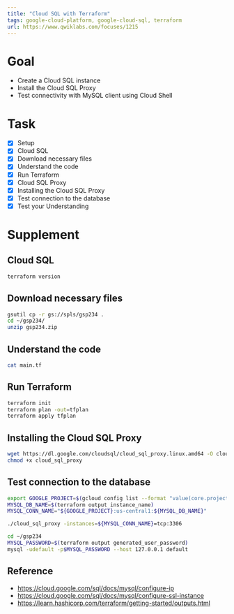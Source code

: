 ```yaml
---
title: "Cloud SQL with Terraform"
tags: google-cloud-platform, google-cloud-sql, terraform
url: https://www.qwiklabs.com/focuses/1215
---
```


# Goal
- Create a Cloud SQL instance
- Install the Cloud SQL Proxy
- Test connectivity with MySQL client using Cloud Shell

# Task
- [x] Setup
- [x] Cloud SQL
- [x] Download necessary files
- [x] Understand the code
- [x] Run Terraform
- [x] Cloud SQL Proxy
- [x] Installing the Cloud SQL Proxy
- [x] Test connection to the database
- [x] Test your Understanding

# Supplement
## Cloud SQL
```sh
terraform version
```

## Download necessary files
```sh
gsutil cp -r gs://spls/gsp234 .
cd ~/gsp234/
unzip gsp234.zip
```

## Understand the code
```sh
cat main.tf
```

## Run Terraform
```sh
terraform init
terraform plan -out=tfplan
terraform apply tfplan
```

## Installing the Cloud SQL Proxy
```sh
wget https://dl.google.com/cloudsql/cloud_sql_proxy.linux.amd64 -O cloud_sql_proxy
chmod +x cloud_sql_proxy
```

## Test connection to the database
```sh
export GOOGLE_PROJECT=$(gcloud config list --format "value(core.project)")
MYSQL_DB_NAME=$(terraform output instance_name)
MYSQL_CONN_NAME="${GOOGLE_PROJECT}:us-central1:${MYSQL_DB_NAME}"

./cloud_sql_proxy -instances=${MYSQL_CONN_NAME}=tcp:3306
```
```sh
cd ~/gsp234
MYSQL_PASSWORD=$(terraform output generated_user_password)
mysql -udefault -p$MYSQL_PASSWORD --host 127.0.0.1 default
```

## Reference
- https://cloud.google.com/sql/docs/mysql/configure-ip
- https://cloud.google.com/sql/docs/mysql/configure-ssl-instance
- https://learn.hashicorp.com/terraform/getting-started/outputs.html
